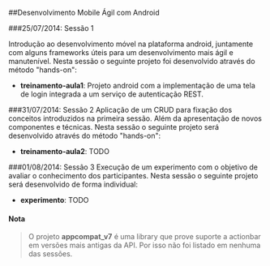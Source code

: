 ##Desenvolvimento Mobile Ágil com Android

###25/07/2014: Sessão 1

Introdução ao desenvolvimento móvel na plataforma android, juntamente com alguns frameworks úteis para um desenvolvimento mais ágil e manutenível. Nesta sessão o seguinte projeto foi desenvolvido através do método "hands-on":
+ <b>treinamento-aula1</b>: Projeto android com a implementação de uma tela de login integrada a um serviço de autenticação REST.

###31/07/2014: Sessão 2
Aplicação de um CRUD para fixação dos conceitos introduzidos na primeira sessão. Além da apresentação de novos componentes e técnicas. Nesta sessão o seguinte projeto será desenvolvido através do método "hands-on":
+ <b>treinamento-aula2</b>: TODO

###01/08/2014: Sessão 3
Execução de um experimento com o objetivo de avaliar o conhecimento dos participantes. Nesta sessão o seguinte projeto será desenvolvido de forma individual:
+ <b>experimento</b>: TODO

#### Nota
> O projeto <b>appcompat_v7</b> é uma library que prove suporte a actionbar em versões mais antigas da API. Por isso não foi listado em nenhuma das sessões.
